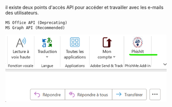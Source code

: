 il existe deux points d'accès API pour accéder et travailler avec les e-mails des utilisateurs.

    MS Office API (Deprecating)
    MS Graph API (Recommended)

![img.png](img.png)
